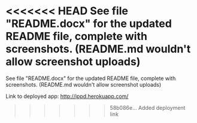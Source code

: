 <<<<<<< HEAD
See file "README.docx" for the updated README file, complete with screenshots. 
(README.md wouldn't allow screenshot uploads)
=======
See file "README.docx" for the updated README file, complete with screenshots. 
(README.md wouldn't allow screenshot uploads)

Link to deployed app: http://ippd.herokuapp.com/
>>>>>>> 58b086e... Added deployment link
